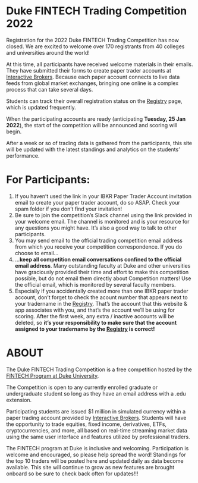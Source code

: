 
<!-- README.md is generated from README.Rmd. Please edit that file -->

# Duke FINTECH Trading Competition 2022

Registration for the 2022 Duke FINTECH Trading Competition has now
closed. We are excited to welcome over 170 registrants from 40 colleges
and universities around the world!

At this time, all participants have received welcome materials in their
emails. They have submitted their forms to create paper trader accounts
at [Interactive
Brokers](https://www.interactivebrokers.com/en/index.php?f=1338&gclid=CjwKCAjw6fCCBhBNEiwAem5SO84OkMDwq8mlx6lCjOmAmCNDUaLbhxtQuFSUlozy6iLEZtmsve2w-hoCQ9sQAvD_BwE).
Because each paper account connects to live data feeds from global
market exchanges, bringing one online is a complex process that can take
several days.

Students can track their overall registration status on the
[Registry](https://gothic-hedge-society.github.io/fintech.trading.competition/articles/registry.html)
page, which is updated frequently.

When the participating accounts are ready (anticipating **Tuesday, 25
Jan 2022**), the start of the competition will be announced and scoring
will begin.

After a week or so of trading data is gathered from the participants,
this site will be updated with the latest standings and analytics on the
students’ performance.

# For Participants:

1.  If you haven’t used the link in your IBKR Paper Trader Account
    invitation email to create your paper trader account, do so ASAP.
    Check your spam folder if you don’t find your invitation!
2.  Be sure to join the competition’s Slack channel using the link
    provided in your welcome email. The channel is monitored and is your
    resource for any questions you might have. It’s also a good way to
    talk to other participants.
3.  You may send email to the official trading competition email address
    from which you receive your competition correspondence. If you do
    choose to email…
4.  …**keep all competition email conversations confined to the official
    email address**. Many outstanding faculty at Duke and other
    universities have graciously provided their time and effort to make
    this competition possible, but do not email them directly about
    Competition matters! Use the official email, which is monitored by
    several faculty members.
5.  Especially if you accidentally created more than one IBKR paper
    trader account, don’t forget to check the acount number that appears
    next to your tradername in the
    [Registry](https://gothic-hedge-society.github.io/fintech.trading.competition/articles/registry.html).
    That’s the account that this website & app associates with you, and
    that’s the account we’ll be using for scoring. After the first week,
    any extra / inactive accounts will be deleted, so **it’s your
    responsibility to make sure that the account assigned to your
    tradername by the
    [Registry](https://gothic-hedge-society.github.io/fintech.trading.competition/articles/registry.html)
    is correct!**

# ABOUT

The Duke FINTECH Trading Competition is a free competition hosted by the
[FINTECH Program at Duke University](https://fintech.meng.duke.edu/).

The Competition is open to any currently enrolled graduate or
undergraduate student so long as they have an email address with a .edu
extension.

Participating students are issued $1 million in simulated currency
within a paper trading account provided by [Interactive
Brokers](https://www.interactivebrokers.com/en/index.php?f=1338&gclid=CjwKCAjw6fCCBhBNEiwAem5SO84OkMDwq8mlx6lCjOmAmCNDUaLbhxtQuFSUlozy6iLEZtmsve2w-hoCQ9sQAvD_BwE).
Students will have the opportunity to trade equities, fixed income,
derivatives, ETFs, cryptocurrencies, and more, all based on real-time
streaming market data using the same user interface and features
utilized by professional traders.

The FINTECH program at Duke is inclusive and welcoming. Participation is
welcome and encouraged, so please help spread the word! Standings for
the top 10 traders will be posted here and updated daily as data become
available. This site will continue to grow as new features are brought
onboard so be sure to check back often for updates!!!
